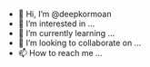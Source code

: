 - 👋 Hi, I’m @deepkormoan
- 👀 I’m interested in ...
- 🌱 I’m currently learning ...
- 💞️ I’m looking to collaborate on ...
- 📫 How to reach me ...

<!---
deepkormoan/deepkormoan is a ✨ special ✨ repository because its `README.md` (this file) appears on your GitHub profile.
You can click the Preview link to take a look at your changes.
--->
